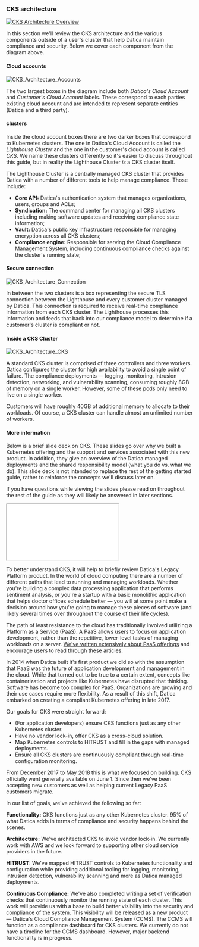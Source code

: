 ### CKS architecture

<a href="/assets/img/CKS_Architecture_V2.png" target="_blank">![CKS Architecture Overview](/assets/img/CKS_Architecture_V2.png)</a>

In this section we'll review the CKS architecture and the various components outside of a user's cluster that help Datica maintain compliance and security. Below we cover each component from the diagram above.

#### Cloud accounts

![CKS_Architecture_Accounts](/assets/img/CKS_Architecture_Accounts.png)

The two largest boxes in the diagram include both _Datica's Cloud Account_ and _Customer's Cloud Account_ labels. These correspond to each parties existing cloud account and are intended to represent separate entities (Datica and a third party).

#### clusters

Inside the cloud account boxes there are two darker boxes that correspond to Kubernetes clusters. The one in Datica's Cloud Account is called the _Lighthouse Cluster_ and the one in the customer's cloud account is called _CKS_. We name these clusters differently so it's easier to discuss throughout this guide, but in reality the Lighthouse Cluster _is_ a CKS cluster itself.

The Lighthouse Cluster is a centrally managed CKS cluster that provides Datica with a number of different tools to help manage compliance. Those include:

- **Core API:** Datica's authentication system that manages organizations, users, groups and ACLs;
- **Syndication:** The command center for managing all CKS clusters including making software updates and receiving compliance state information;
- **Vault:** Datica's public key infrastructure responsible for managing encryption across all CKS clusters;
- **Compliance engine:** Responsible for serving the Cloud Compliance Management System, including continuous compliance checks against the cluster's running state;

#### Secure connection

![CKS_Architecture_Connection](/assets/img/CKS_Architecture_Connection.png)

In between the two clusters is a box representing the secure TLS connection between the Lighthouse and every customer cluster managed by Datica. This connection is required to receive real-time compliance information from each CKS cluster. The Lighthouse processes this information and feeds that back into our compliance model to determine if a customer's cluster is compliant or not.

#### Inside a CKS Cluster

![CKS_Architecture_CKS](/assets/img/CKS_Architecture_CKS.png)

A standard CKS cluster is comprised of three controllers and three workers. Datica configures the cluster for high availability to avoid a single point of failure. The compliance deployments — logging, monitoring, intrusion detection, networking, and vulnerability scanning, consuming roughly 8GB of memory on a single worker. However, some of these pods only need to live on a single worker.

Customers will have roughly 40GB of additional memory to allocate to their workloads. Of course, a CKS cluster can handle almost an unlimited number of workers.

#### More information

Below is a brief slide deck on CKS. These slides go over why we built a Kubernetes offering and the support and services associated with this new product. In addition, they give an overview of the Datica managed deployments and the shared responsibility model (what you do vs. what we do). This slide deck is not intended to replace the rest of the getting started guide, rather to reinforce the concepts we'll discuss later on.

If you have questions while viewing the slides please read on throughout the rest of the guide as they will likely be answered in later sections.

<iframe src="//www.slideshare.net/slideshow/embed_code/key/AM4hBy1SalVT5X" allowfullscreen></iframe>

To better understand CKS, it will help to briefly review Datica's Legacy Platform product. In the world of cloud computing there are a number of different paths that lead to running and managing workloads. Whether you're building a complex data processing application that performs sentiment analysis, or you're a startup with a basic monolithic application that helps doctor offices schedule better — you will at some point make a decision around how you're going to manage these pieces of software (and likely several times over throughout the course of their life cycles).

The path of least resistance to the cloud has traditionally involved utilizing a Platform as a Service (PaaS). A PaaS allows users to focus on application development, rather than the repetitive, lower-level tasks of managing workloads on a server. [We've written extensively about PaaS offerings](https://datica.com/blog/kubernetes-vs-paas/) and encourage users to read through these articles.

In 2014 when Datica built it's first product we did so with the assumption that PaaS was the future of application development and management in the cloud. While that turned out to be true to a certain extent, concepts like containerization and projects like Kubernetes have disrupted that thinking. Software has become too complex for PaaS. Organizations are growing and their use cases require more flexibility. As a result of this shift, Datica embarked on creating a compliant Kubernetes offering in late 2017.

Our goals for CKS were straight forward:

- (For application developers) ensure CKS functions just as any other Kubernetes cluster.
- Have no vendor lock-in, offer CKS as a cross-cloud solution.
- Map Kubernetes controls to HITRUST and fill in the gaps with managed deployments.
- Ensure all CKS clusters are continuously compliant through real-time configuration monitoring.

From December 2017 to May 2018 this is what we focused on building. CKS officially went generally available on June 1. Since then we've been accepting new customers as well as helping current Legacy PaaS customers migrate.

<!-- If you are currently a Datica customer on our Legacy PaaS product and would like to learn more about migration, [please see this section of the docs](TODO). -->

In our list of goals, we've achieved the following so far:

**Functionality:** CKS functions just as any other Kubernetes cluster. 95% of what Datica adds in terms of compliance and security happens behind the scenes.

**Architecture:** We've architected CKS to avoid vendor lock-in. We currently work with AWS and we look forward to supporting other cloud service providers in the future.

**HITRUST:** We've mapped HITRUST controls to Kubernetes functionality and configuration while providing additional tooling for logging, monitoring, intrusion detection, vulnerability scanning and more as Datica managed deployments.

**Continuous Compliance:** We've also completed writing a set of verification checks that continuously monitor the running state of each cluster. This work will provide us with a base to build better visibility into the security and compliance of the system. This visibility will be released as a new product — Datica's Cloud Compliance Management System (CCMS). The CCMS will function as a compliance dashboard for CKS clusters. We currently do not have a timeline for the CCMS dashboard. However, major backend functionality is in progress.
